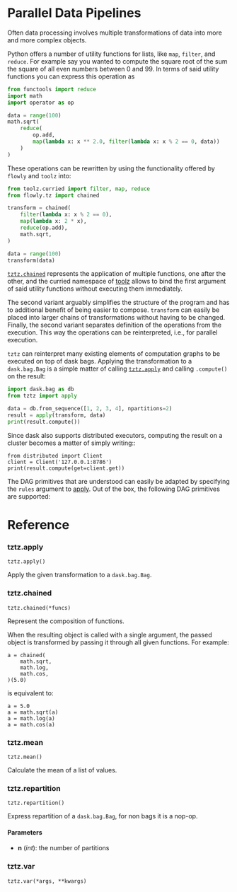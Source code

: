 # Parallel Data Pipelines

Often data processing involves multiple transformations of data into more and
more complex objects.

Python offers a number of utility functions for lists, like ``map``,
``filter``, and ``reduce``. For example say you wanted to compute the square
root  of the sum the square of all even numbers between 0 and 99. In terms of
said utility functions you can express this operation as

```python
from functools import reduce
import math
import operator as op

data = range(100)
math.sqrt(
    reduce(
        op.add,
        map(lambda x: x ** 2.0, filter(lambda x: x % 2 == 0, data))
    )
)
```

These operations can be rewritten by using the functionality offered by
`flowly` and `toolz` into:

```python
from toolz.curried import filter, map, reduce
from flowly.tz import chained

transform = chained(
    filter(lambda x: x % 2 == 0),
    map(lambda x: 2 * x),
    reduce(op.add),
    math.sqrt,
)

data = range(100)
transform(data)
```

[`tztz.chained`](#tztzchained) represents the application of multiple
functions, one after the other, and the curried namespace of [toolz][toolz]
allows to bind the first argument of said utility functions without executing
them immediately.

The second variant arguably simplifies the structure of the program and has to
additional benefit of being easier to compose. ``transform`` can easily be
placed into larger chains of transformations without having to be changed.
Finally, the second variant separates definition of the operations from
the execution. This way the operations can be reinterpreted, i.e., for parallel
execution.


`tztz` can reinterpret many existing elements of computation graphs to be
executed on top of dask bags. Applying the transformation to a `dask.bag.Bag`
is a simple matter of calling [`tztz.apply`](#tztzapply) and calling
`.compute()` on the result:

```python
import dask.bag as db
from tztz import apply

data = db.from_sequence([1, 2, 3, 4], npartitions=2)
result = apply(transform, data)
print(result.compute())
```

Since dask also supports distributed executors, computing the result on a
cluster becomes a matter of simply writing::

    from distributed import Client
    client = Client('127.0.0.1:8786')
    print(result.compute(get=client.get))

The DAG primitives that are understood can easily be adapted by specifying the
``rules`` argument to [apply](#tztzapply). Out of the box, the following
DAG primitives are supported:


# Reference

###  tztz.apply
`tztz.apply()`

Apply the given transformation to a `dask.bag.Bag`.



###  tztz.chained
`tztz.chained(*funcs)`

Represent the composition of functions.

When the resulting object is called with a single argument, the passed
object is transformed by passing it through all given functions.
For example:

```
a = chained(
    math.sqrt,
    math.log,
    math.cos,
)(5.0)
```

is equivalent to:

```
a = 5.0
a = math.sqrt(a)
a = math.log(a)
a = math.cos(a)
```



###  tztz.mean
`tztz.mean()`

Calculate the mean of a list of values.



###  tztz.repartition
`tztz.repartition()`

Express repartition of a `dask.bag.Bag`, for non bags it is a nop-op.

#### Parameters

* **n** (*int*):
  the number of partitions



###  tztz.var
`tztz.var(*args, **kwargs)`

<undocumented>



[toolz]: http://toolz.readthedocs.io/en/latest/
